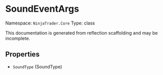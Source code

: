# SoundEventArgs

Namespace: `NinjaTrader.Core`
Type: class

This documentation is generated from reflection scaffolding and may be incomplete.

## Properties
- `SoundType` (SoundType)
